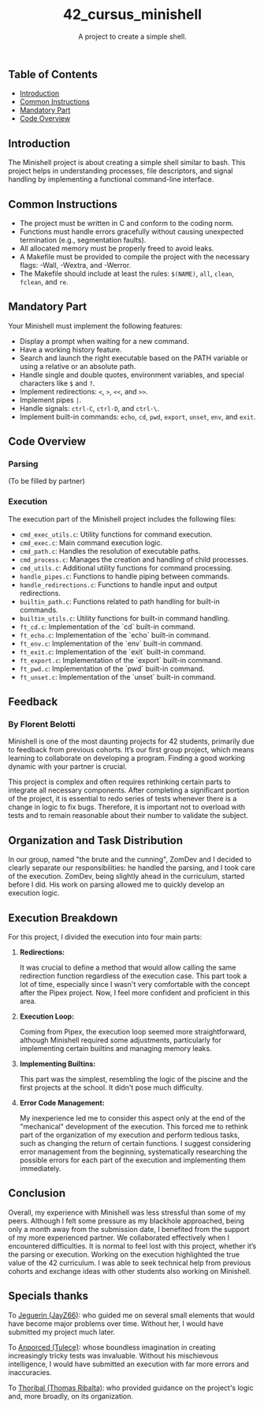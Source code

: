 <!DOCTYPE html>
<html lang="en">
<head>
    <meta charset="UTF-8">
    <meta name="viewport" content="width=device-width, initial-scale=1.0">
</head>
<body>
    <header>
        <h1>42_cursus_minishell</h1>
        <p>A project to create a simple shell.</p>
    </header>
    <nav>
        <h2>Table of Contents</h2>
        <ul>
            <li><a href="#introduction">Introduction</a></li>
            <li><a href="#common-instructions">Common Instructions</a></li>
            <li><a href="#mandatory-part">Mandatory Part</a></li>
            <li><a href="#code-overview">Code Overview</a></li>
        </ul>
    </nav>
    <section id="introduction">
        <h2>Introduction</h2>
        <p>The Minishell project is about creating a simple shell similar to bash. This project helps in understanding processes, file descriptors, and signal handling by implementing a functional command-line interface.</p>
    </section>
    <section id="common-instructions">
        <h2>Common Instructions</h2>
        <ul>
            <li>The project must be written in C and conform to the coding norm.</li>
            <li>Functions must handle errors gracefully without causing unexpected termination (e.g., segmentation faults).</li>
            <li>All allocated memory must be properly freed to avoid leaks.</li>
            <li>A Makefile must be provided to compile the project with the necessary flags: -Wall, -Wextra, and -Werror.</li>
            <li>The Makefile should include at least the rules: <code>$(NAME)</code>, <code>all</code>, <code>clean</code>, <code>fclean</code>, and <code>re</code>.</li>
        </ul>
    </section>
    <section id="mandatory-part">
        <h2>Mandatory Part</h2>
        <p>Your Minishell must implement the following features:</p>
        <ul>
            <li>Display a prompt when waiting for a new command.</li>
            <li>Have a working history feature.</li>
            <li>Search and launch the right executable based on the PATH variable or using a relative or an absolute path.</li>
            <li>Handle single and double quotes, environment variables, and special characters like <code>$</code> and <code>?</code>.</li>
            <li>Implement redirections: <code><</code>, <code>></code>, <code><<</code>, and <code>>></code>.</li>
            <li>Implement pipes <code>|</code>.</li>
            <li>Handle signals: <code>ctrl-C</code>, <code>ctrl-D</code>, and <code>ctrl-\</code>.</li>
            <li>Implement built-in commands: <code>echo</code>, <code>cd</code>, <code>pwd</code>, <code>export</code>, <code>unset</code>, <code>env</code>, and <code>exit</code>.</li>
        </ul>
    </section>
    <section id="code-overview">
        <h2>Code Overview</h2>
        <h3>Parsing</h3>
        <p>(To be filled by partner)</p>
        <h3>Execution</h3>
        <p>The execution part of the Minishell project includes the following files:</p>
        <ul>
            <li><code>cmd_exec_utils.c</code>: Utility functions for command execution.</li>
            <li><code>cmd_exec.c</code>: Main command execution logic.</li>
            <li><code>cmd_path.c</code>: Handles the resolution of executable paths.</li>
            <li><code>cmd_process.c</code>: Manages the creation and handling of child processes.</li>
            <li><code>cmd_utils.c</code>: Additional utility functions for command processing.</li>
            <li><code>handle_pipes.c</code>: Functions to handle piping between commands.</li>
            <li><code>handle_redirections.c</code>: Functions to handle input and output redirections.</li>
            <li><code>builtin_path.c</code>: Functions related to path handling for built-in commands.</li>
            <li><code>builtin_utils.c</code>: Utility functions for built-in command handling.</li>
            <li><code>ft_cd.c</code>: Implementation of the `cd` built-in command.</li>
            <li><code>ft_echo.c</code>: Implementation of the `echo` built-in command.</li>
            <li><code>ft_env.c</code>: Implementation of the `env` built-in command.</li>
            <li><code>ft_exit.c</code>: Implementation of the `exit` built-in command.</li>
            <li><code>ft_export.c</code>: Implementation of the `export` built-in command.</li>
            <li><code>ft_pwd.c</code>: Implementation of the `pwd` built-in command.</li>
            <li><code>ft_unset.c</code>: Implementation of the `unset` built-in command.</li>
        </ul>
        <h2>Feedback</h2>
        <h3>By Florent Belotti</h3>
        <p>Minishell is one of the most daunting projects for 42 students, primarily due to feedback from previous cohorts. It’s our first group project, which means learning to collaborate on developing a program. Finding a good working dynamic with your partner is crucial.</p>
        <p>This project is complex and often requires rethinking certain parts to integrate all necessary components. After completing a significant portion of the project, it is essential to redo series of tests whenever there is a change in logic to fix bugs. Therefore, it is important not to overload with tests and to remain reasonable about their number to validate the subject.</p>    
        <h2>Organization and Task Distribution</h2>
        <p>In our group, named "the brute and the cunning", ZomDev and I decided to clearly separate our responsibilities: he handled the parsing, and I took care of the execution. ZomDev, being slightly ahead in the curriculum, started before I did. His work on parsing allowed me to quickly develop an execution logic.</p>
    <h2>Execution Breakdown</h2>
    <p>For this project, I divided the execution into four main parts:</p>
    <ol>
        <li>
            <strong>Redirections:</strong>
            <p>It was crucial to define a method that would allow calling the same redirection function regardless of the execution case. This part took a lot of time, especially since I wasn't very comfortable with the concept after the Pipex project. Now, I feel more confident and proficient in this area.</p>
        </li>
        <li>
            <strong>Execution Loop:</strong>
            <p>Coming from Pipex, the execution loop seemed more straightforward, although Minishell required some adjustments, particularly for implementing certain builtins and managing memory leaks.</p>
        </li>
        <li>
            <strong>Implementing Builtins:</strong>
            <p>This part was the simplest, resembling the logic of the piscine and the first projects at the school. It didn't pose much difficulty.</p>
        </li>
        <li>
            <strong>Error Code Management:</strong>
            <p>My inexperience led me to consider this aspect only at the end of the "mechanical" development of the execution. This forced me to rethink part of the organization of my execution and perform tedious tasks, such as changing the return of certain functions. I suggest considering error management from the beginning, systematically researching the possible errors for each part of the execution and implementing them immediately.</p>
        </li>
    </ol>
    <h2>Conclusion</h2>
    <p>Overall, my experience with Minishell was less stressful than some of my peers. Although I felt some pressure as my blackhole approached, being only a month away from the submission date, I benefited from the support of my more experienced partner. We collaborated effectively when I encountered difficulties. It is normal to feel lost with this project, whether it’s the parsing or execution. Working on the execution highlighted the true value of the 42 curriculum. I was able to seek technical help from previous cohorts and exchange ideas with other students also working on Minishell.</p>
    <h2>Specials thanks</h1>
    <p>
        To <a href="https://github.com/JayZ66">Jeguerin (JayZ66)</a>: who guided me on several small elements that would have become major problems over time. Without her, I would have submitted my project much later.
    </p>
    <p>
        To <a href="https://github.com/Tulece">Anporced (Tulece)</a>: whose boundless imagination in creating increasingly tricky tests was invaluable. Without his mischievous intelligence, I would have submitted an execution with far more errors and inaccuracies.
    </p>
    <p>
        To <a href="https://github.com/ThomasRibalta">Thoribal (Thomas Ribalta)</a>: who provided guidance on the project's logic and, more broadly, on its organization.
    </p>
</body>
</html>
</body>
</html>
</body>
</html>
